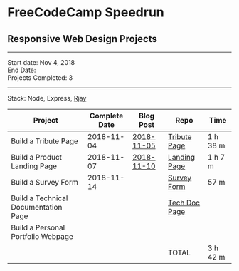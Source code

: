 # FreeCodeCamp Speedrun
## Responsive Web Design Projects
---

Start date: Nov 4, 2018  
End Date:  
Projects Completed: 3

---
 
Stack: Node, Express, [Rjay](https://github.com/tdreid/rjay)

| Project                                              | Complete Date | Blog Post | Repo      | Time |
| ---------------------------------------------------- | ------------- | --------- | --------- | ---- |
| Build a Tribute Page                                 |  2018-11-04   | [2018-11-05](https://steemit.com/utopian-io/@tdre/speedrunning-through-free-code-camp-s-project-list)| [Tribute Page](https://github.com/tdreid/alligator-tribute) | 1 h 38 m |
| Build a Product Landing Page                         |  2018-11-07   | [2018-11-10](https://steemit.com/utopian-io/@tdre/freecodecamp-speedrun-number-2-the-landing-page) | [Landing Page](https://github.com/tdreid/fcc-landing-page) | 1 h 7 m |
| Build a Survey Form                                  |  2018-11-14   |           | [Survey Form](https://github.com/tdreid/fcc-survey-form)           | 57 m |
| Build a Technical Documentation Page                 |               |           | [Tech Doc Page](https://github.com/tdreid/fcc-tech-doc-page)       |      |
| Build a Personal Portfolio Webpage                   |               |           |           |      |
|                                                      |               |           | TOTAL     | 3 h 42 m      |
